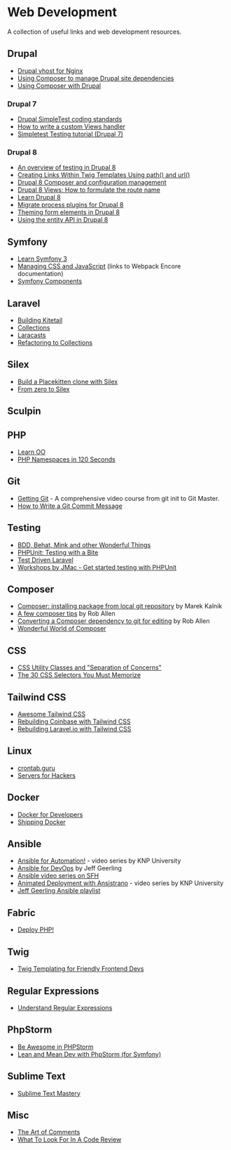 # Web Development

A collection of useful links and web development resources.

## Drupal

- [Drupal vhost for Nginx](https://gist.github.com/Mulkave/6103129)
- [Using Composer to manage Drupal site dependencies](https://www.drupal.org/node/2718229)
- [Using Composer with Drupal](https://www.drupal.org/node/2404989)

### Drupal 7

- [Drupal SimpleTest coding standards](https://www.drupal.org/docs/develop/coding-standards/drupal-simpletest-coding-standards)
- [How to write a custom Views handler](https://kalamuna.atlassian.net/wiki/spaces/KALA/pages/20512879/Custom+Views+Field+Handler)
- [Simpletest Testing tutorial (Drupal 7)](https://www.drupal.org/docs/7/testing/simpletest-testing-tutorial-drupal-7)

### Drupal 8

- [An overview of testing in Drupal 8](https://www.lullabot.com/articles/an-overview-of-testing-in-drupal-8)
- [Creating Links Within Twig Templates Using path() and url()](https://chromatichq.com/blog/creating-links-within-twig-templates-using-path-and-url)
- [Drupal 8 Composer and configuration management](https://modulesunraveled.com/drupal-8-composer-and-configuration-management)
- [Drupal 8 Views: How to formulate the route name](https://www.computerminds.co.uk/drupal-code/drupal-8-views-how-formulate-route-name)
- [Learn Drupal 8](https://knpuniversity.com/tracks/drupal)
- [Migrate process plugins for Drupal 8](https://www.monarchdigital.com/blog/2016-05-23/migrate-process-plugins-drupal-8)
- [Theming form elements in Drupal 8](https://www.thirdandgrove.com/theming-form-elements-drupal-8)
- [Using the entity API in Drupal 8](https://lakshminp.com/using-entity-api-drupal-8)

## Symfony

- [Learn Symfony 3](https://knpuniversity.com/tracks/symfony)
- [Managing CSS and JavaScript](https://symfony.com/doc/current/frontend.html) (links to Webpack Encore documentation)
- [Symfony Components](https://symfony.com/components)

## Laravel

- [Building Kitetail](https://www.youtube.com/playlist?list=PL7CcGwsqRpSPQ0st8ZHn-nwi7_628bWXo)
- [Collections](https://laravel.com/docs/5.5/collections)
- [Laracasts](https://laracasts.com)
- [Refactoring to Collections](https://adamwathan.me/refactoring-to-collections)

## Silex

- [Build a Placekitten clone with Silex](https://www.codecourse.com/lessons/build-a-placekitten-clone)
- [From zero to Silex](https://youtu.be/EuC5FQXwN5A)

## Sculpin

## PHP

- [Learn OO](https://knpuniversity.com/tracks/oo)
- [PHP Namespaces in 120 Seconds](https://knpuniversity.com/screencast/php-namespaces-in-120-seconds)

## Git

- [Getting Git](https://gettinggit.com) - A comprehensive video course from git init to Git Master.
- [How to Write a Git Commit Message](https://chris.beams.io/posts/git-commit)

## Testing

- [BDD, Behat, Mink and other Wonderful Things](https://knpuniversity.com/screencast/behat)
- [PHPUnit: Testing with a Bite](https://knpuniversity.com/screencast/phpunit)
- [Test Driven Laravel](https://adamwathan.me/test-driven-laravel)
- [Workshops by JMac - Get started testing with PHPUnit](https://www.youtube.com/watch?v=bJC8wRNVtDw)

## Composer

- [Composer: installing package from local git repository](http://marekkalnik.tumblr.com/post/22929686367/composer-installing-package-from-local-git) by Marek Kalnik
- [A few composer tips](https://akrabat.com/a-few-composer-tips) by Rob Allen
- [Converting a Composer dependency to git for editing](https://akrabat.com/converting-a-composer-dependency-to-git-for-editing) by Rob Allen
- [Wonderful World of Composer](https://knpuniversity.com/screencast/composer)

## CSS

- [CSS Utility Classes and "Separation of Concerns"](https://adamwathan.me/css-utility-classes-and-separation-of-concerns)
- [The 30 CSS Selectors You Must Memorize](https://code.tutsplus.com/tutorials/the-30-css-selectors-you-must-memorize--net-16048)

## Tailwind CSS

- [Awesome Tailwind CSS](https://github.com/merchedhq/awesome-tailwindcss)
- [Rebuilding Coinbase with Tailwind CSS](https://youtu.be/7gX_ApBeSpQ)
- [Rebuilding Laravel.io with Tailwind CSS](https://youtu.be/ZrRRMBaz5Z0)

## Linux

- [crontab.guru](https://crontab.guru)
- [Servers for Hackers](https://serversforhackers.com)

## Docker

- [Docker for Developers](https://leanpub.com/dockerfordevs)
- [Shipping Docker](https://serversforhackers.com/shipping-docker)

## Ansible

- [Ansible for Automation!](https://knpuniversity.com/screencast/ansible) - video series by KNP University
- [Ansible for DevOps](https://github.com/geerlingguy/ansible-for-devops) by Jeff Geerling
- [Ansible video series on SFH](https://serversforhackers.com/s/ansible)
- [Animated Deployment with Ansistrano](https://knpuniversity.com/screencast/ansistrano) - video series by KNP University
- [Jeff Geerling Ansible playlist](https://www.youtube.com/playlist?list=PL2_OBreMn7FplshFCWYlaN2uS8et9RjNG)

## Fabric

- [Deploy PHP!](https://deploy.serversforhackers.com)

## Twig

- [Twig Templating for Friendly Frontend Devs](https://knpuniversity.com/screencast/twig)

## Regular Expressions

- [Understand Regular Expressions](https://laracasts.com/series/understanding-regular-expressions)

## PhpStorm

- [Be Awesome in PHPStorm](https://laracasts.com/series/how-to-be-awesome-in-phpstorm)
- [Lean and Mean Dev with PhpStorm (for Symfony)](https://knpuniversity.com/screencast/phpstorm)

## Sublime Text

- [Sublime Text Mastery](https://laracasts.com/series/sublime-text-mastery)

## Misc

- [The Art of Comments](https://css-tricks.com/the-art-of-comments)
- [What To Look For In A Code Review](https://capgemini.github.io/drupal/what-to-look-for-in-code-review)


